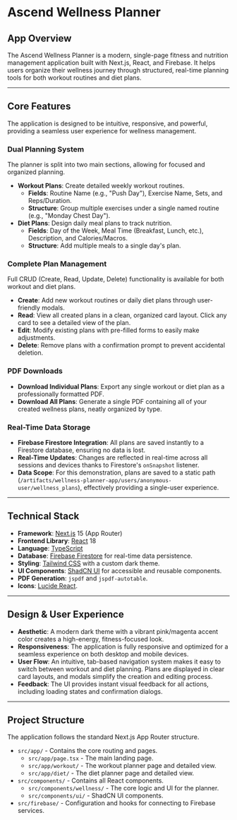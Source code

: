 # Ascend Wellness Planner

## App Overview

The Ascend Wellness Planner is a modern, single-page fitness and nutrition management application built with Next.js, React, and Firebase. It helps users organize their wellness journey through structured, real-time planning tools for both workout routines and diet plans.

---

## Core Features

The application is designed to be intuitive, responsive, and powerful, providing a seamless user experience for wellness management.

### Dual Planning System

The planner is split into two main sections, allowing for focused and organized planning.

-   **Workout Plans**: Create detailed weekly workout routines.
    -   **Fields**: Routine Name (e.g., "Push Day"), Exercise Name, Sets, and Reps/Duration.
    -   **Structure**: Group multiple exercises under a single named routine (e.g., "Monday Chest Day").
-   **Diet Plans**: Design daily meal plans to track nutrition.
    -   **Fields**: Day of the Week, Meal Time (Breakfast, Lunch, etc.), Description, and Calories/Macros.
    -   **Structure**: Add multiple meals to a single day's plan.

### Complete Plan Management

Full CRUD (Create, Read, Update, Delete) functionality is available for both workout and diet plans.

-   **Create**: Add new workout routines or daily diet plans through user-friendly modals.
-   **Read**: View all created plans in a clean, organized card layout. Click any card to see a detailed view of the plan.
-   **Edit**: Modify existing plans with pre-filled forms to easily make adjustments.
-   **Delete**: Remove plans with a confirmation prompt to prevent accidental deletion.

### PDF Downloads

-   **Download Individual Plans**: Export any single workout or diet plan as a professionally formatted PDF.
-   **Download All Plans**: Generate a single PDF containing all of your created wellness plans, neatly organized by type.

### Real-Time Data Storage

-   **Firebase Firestore Integration**: All plans are saved instantly to a Firestore database, ensuring no data is lost.
-   **Real-Time Updates**: Changes are reflected in real-time across all sessions and devices thanks to Firestore's `onSnapshot` listener.
-   **Data Scope**: For this demonstration, plans are saved to a static path (`/artifacts/wellness-planner-app/users/anonymous-user/wellness_plans`), effectively providing a single-user experience.

---

## Technical Stack

-   **Framework**: [Next.js](https://nextjs.org/) 15 (App Router)
-   **Frontend Library**: [React](https://react.dev/) 18
-   **Language**: [TypeScript](https://www.typescriptlang.org/)
-   **Database**: [Firebase Firestore](https://firebase.google.com/docs/firestore) for real-time data persistence.
-   **Styling**: [Tailwind CSS](https://tailwindcss.com/) with a custom dark theme.
-   **UI Components**: [ShadCN UI](https://ui.shadcn.com/) for accessible and reusable components.
-   **PDF Generation**: `jspdf` and `jspdf-autotable`.
-   **Icons**: [Lucide React](https://lucide.dev/guide/packages/lucide-react).

---

## Design & User Experience

-   **Aesthetic**: A modern dark theme with a vibrant pink/magenta accent color creates a high-energy, fitness-focused look.
-   **Responsiveness**: The application is fully responsive and optimized for a seamless experience on both desktop and mobile devices.
-   **User Flow**: An intuitive, tab-based navigation system makes it easy to switch between workout and diet planning. Plans are displayed in clear card layouts, and modals simplify the creation and editing process.
-   **Feedback**: The UI provides instant visual feedback for all actions, including loading states and confirmation dialogs.

---

## Project Structure

The application follows the standard Next.js App Router structure.

-   `src/app/` - Contains the core routing and pages.
    -   `src/app/page.tsx` - The main landing page.
    -   `src/app/workout/` - The workout planner page and detailed view.
    -   `src/app/diet/` - The diet planner page and detailed view.
-   `src/components/` - Contains all React components.
    -   `src/components/wellness/` - The core logic and UI for the planner.
    -   `src/components/ui/` - ShadCN UI components.
-   `src/firebase/` - Configuration and hooks for connecting to Firebase services.
